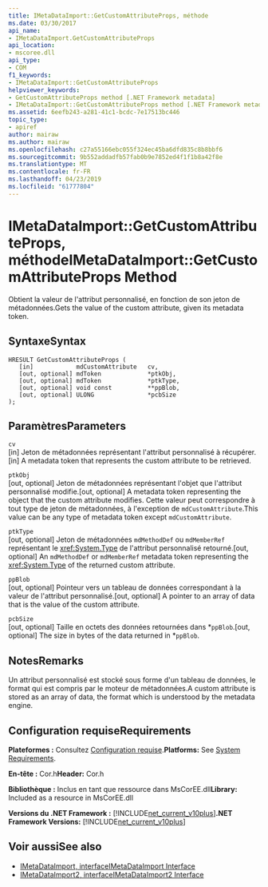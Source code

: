 ```yaml
---
title: IMetaDataImport::GetCustomAttributeProps, méthode
ms.date: 03/30/2017
api_name:
- IMetaDataImport.GetCustomAttributeProps
api_location:
- mscoree.dll
api_type:
- COM
f1_keywords:
- IMetaDataImport::GetCustomAttributeProps
helpviewer_keywords:
- GetCustomAttributeProps method [.NET Framework metadata]
- IMetaDataImport::GetCustomAttributeProps method [.NET Framework metadata]
ms.assetid: 6eefb243-a281-41c1-bcdc-7e17513bc446
topic_type:
- apiref
author: mairaw
ms.author: mairaw
ms.openlocfilehash: c27a55166ebc055f324ec45ba6dfd835c8b8bbf6
ms.sourcegitcommit: 9b552addadfb57fab0b9e7852ed4f1f1b8a42f8e
ms.translationtype: MT
ms.contentlocale: fr-FR
ms.lasthandoff: 04/23/2019
ms.locfileid: "61777804"
---
```

# <a name="imetadataimportgetcustomattributeprops-method"></a><span data-ttu-id="45ae4-102">IMetaDataImport::GetCustomAttributeProps, méthode</span><span class="sxs-lookup"><span data-stu-id="45ae4-102">IMetaDataImport::GetCustomAttributeProps Method</span></span>
<span data-ttu-id="45ae4-103">Obtient la valeur de l'attribut personnalisé, en fonction de son jeton de métadonnées.</span><span class="sxs-lookup"><span data-stu-id="45ae4-103">Gets the value of the custom attribute, given its metadata token.</span></span>  
  
## <a name="syntax"></a><span data-ttu-id="45ae4-104">Syntaxe</span><span class="sxs-lookup"><span data-stu-id="45ae4-104">Syntax</span></span>  
  
```  
HRESULT GetCustomAttributeProps (  
   [in]            mdCustomAttribute   cv,  
   [out, optional] mdToken             *ptkObj,  
   [out, optional] mdToken             *ptkType,  
   [out, optional] void const          **ppBlob,  
   [out, optional] ULONG               *pcbSize  
);  
```  
  
## <a name="parameters"></a><span data-ttu-id="45ae4-105">Paramètres</span><span class="sxs-lookup"><span data-stu-id="45ae4-105">Parameters</span></span>  
 `cv`  
 <span data-ttu-id="45ae4-106">[in] Jeton de métadonnées représentant l'attribut personnalisé à récupérer.</span><span class="sxs-lookup"><span data-stu-id="45ae4-106">[in] A metadata token that represents the custom attribute to be retrieved.</span></span>  
  
 `ptkObj`  
 <span data-ttu-id="45ae4-107">[out, optional] Jeton de métadonnées représentant l'objet que l'attribut personnalisé modifie.</span><span class="sxs-lookup"><span data-stu-id="45ae4-107">[out, optional] A metadata token representing the object that the custom attribute modifies.</span></span> <span data-ttu-id="45ae4-108">Cette valeur peut correspondre à tout type de jeton de métadonnées, à l'exception de `mdCustomAttribute`.</span><span class="sxs-lookup"><span data-stu-id="45ae4-108">This value can be any type of metadata token except `mdCustomAttribute`.</span></span>  
  
 `ptkType`  
 <span data-ttu-id="45ae4-109">[out, optional] Jeton de métadonnées `mdMethodDef` ou `mdMemberRef` représentant le <xref:System.Type> de l'attribut personnalisé retourné.</span><span class="sxs-lookup"><span data-stu-id="45ae4-109">[out, optional] An `mdMethodDef` or `mdMemberRef` metadata token representing the <xref:System.Type> of the returned custom attribute.</span></span>  
  
 `ppBlob`  
 <span data-ttu-id="45ae4-110">[out, optional] Pointeur vers un tableau de données correspondant à la valeur de l'attribut personnalisé.</span><span class="sxs-lookup"><span data-stu-id="45ae4-110">[out, optional] A pointer to an array of data that is the value of the custom attribute.</span></span>  
  
 `pcbSize`  
 <span data-ttu-id="45ae4-111">[out, optional] Taille en octets des données retournées dans \*`ppBlob`.</span><span class="sxs-lookup"><span data-stu-id="45ae4-111">[out, optional] The size in bytes of the data returned in \*`ppBlob`.</span></span>  
  
## <a name="remarks"></a><span data-ttu-id="45ae4-112">Notes</span><span class="sxs-lookup"><span data-stu-id="45ae4-112">Remarks</span></span>  
 <span data-ttu-id="45ae4-113">Un attribut personnalisé est stocké sous forme d'un tableau de données, le format qui est compris par le moteur de métadonnées.</span><span class="sxs-lookup"><span data-stu-id="45ae4-113">A custom attribute is stored as an array of data, the format which is understood by the metadata engine.</span></span>  
  
## <a name="requirements"></a><span data-ttu-id="45ae4-114">Configuration requise</span><span class="sxs-lookup"><span data-stu-id="45ae4-114">Requirements</span></span>  
 <span data-ttu-id="45ae4-115">**Plateformes :** Consultez [Configuration requise](../../../../docs/framework/get-started/system-requirements.md).</span><span class="sxs-lookup"><span data-stu-id="45ae4-115">**Platforms:** See [System Requirements](../../../../docs/framework/get-started/system-requirements.md).</span></span>  
  
 <span data-ttu-id="45ae4-116">**En-tête :** Cor.h</span><span class="sxs-lookup"><span data-stu-id="45ae4-116">**Header:** Cor.h</span></span>  
  
 <span data-ttu-id="45ae4-117">**Bibliothèque :** Inclus en tant que ressource dans MsCorEE.dll</span><span class="sxs-lookup"><span data-stu-id="45ae4-117">**Library:** Included as a resource in MsCorEE.dll</span></span>  
  
 <span data-ttu-id="45ae4-118">**Versions du .NET Framework :** [!INCLUDE[net_current_v10plus](../../../../includes/net-current-v10plus-md.md)]</span><span class="sxs-lookup"><span data-stu-id="45ae4-118">**.NET Framework Versions:** [!INCLUDE[net_current_v10plus](../../../../includes/net-current-v10plus-md.md)]</span></span>  
  
## <a name="see-also"></a><span data-ttu-id="45ae4-119">Voir aussi</span><span class="sxs-lookup"><span data-stu-id="45ae4-119">See also</span></span>

- [<span data-ttu-id="45ae4-120">IMetaDataImport, interface</span><span class="sxs-lookup"><span data-stu-id="45ae4-120">IMetaDataImport Interface</span></span>](../../../../docs/framework/unmanaged-api/metadata/imetadataimport-interface.md)
- [<span data-ttu-id="45ae4-121">IMetaDataImport2, interface</span><span class="sxs-lookup"><span data-stu-id="45ae4-121">IMetaDataImport2 Interface</span></span>](../../../../docs/framework/unmanaged-api/metadata/imetadataimport2-interface.md)
